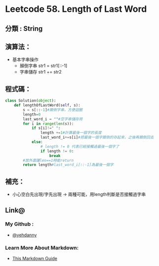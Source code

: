 # Leetcode  58. Length of Last Word

## 分類 : String

## 演算法：
- 基本字串操作 
  - 顛倒字串 str1 = str1[::-1]
  - 字串儲存 str1 += str2

## 程式碼：
```python
class Solution(object):
    def lengthOfLastWord(self, s):
        s = s[::-1]#顛倒字串，方便迴圈
        length=0
        last_word_i = ""#空字串儲存用
        for i in range(len(s)):
            if s[i]!=" ":
                length +=1#計算最後一個字的長度
                last_word_i+=s[i]#把最後一個字顛倒的存起來，之後再顛倒回去
            else:
                # length != 0 代表已經接觸過最後一個字了
                if length != 0:
                    break
        #放外面讓len==1時能return
        return length#last_word_i[::-1]為最後一個字
```

## 補充：
- 小心空白先出現/字先出現 -> 兩種可能，用length判斷是否接觸過字串

## Link@
### My Github : 
- [@yehdanny](https://yehdanny.github.io/mypage/html/index.html)
### Learn More About Markdown:
- [This Markdown Guide](https://www.markdownguide.org/)
